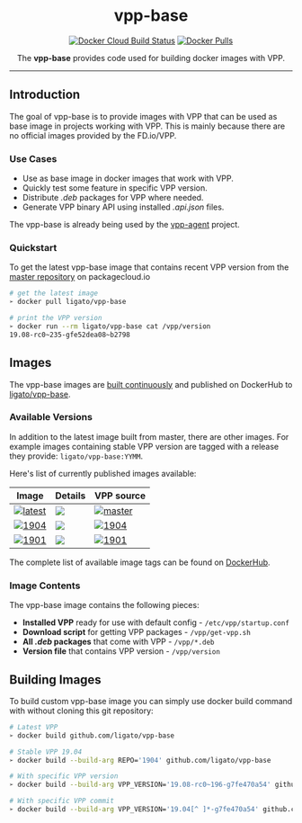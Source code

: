 <h1 align="center">vpp-base</h1>

<p align="center">
  <a href="https://hub.docker.com/r/ligato/vpp-base/builds"><img src="https://img.shields.io/docker/cloud/build/ligato/vpp-base.svg" alt="Docker Cloud Build Status"></a>
  <a href="https://hub.docker.com/r/ligato/vpp-base"><img src="https://img.shields.io/docker/pulls/ligato/vpp-base.svg" alt="Docker Pulls"></a>
</p>

<p align="center">The <b>vpp-base</b> provides code used for building docker images with VPP.</p>

---

## Introduction

The goal of vpp-base is to provide images with VPP that can be used as base image in projects working with VPP. This is mainly because there are no official images provided by the FD.io/VPP.

### Use Cases

* Use as base image in docker images that work with VPP.
* Quickly test some feature in specific VPP version.
* Distribute _.deb_ packages for VPP where needed.
* Generate VPP binary API using installed _.api.json_ files.

The vpp-base is already being used by the [vpp-agent](https://github.com/ligato/vpp-agent) project.

### Quickstart

To get the latest vpp-base image that contains recent VPP version from the [master repository][packagecloud-fdio] on packagecloud.io

```sh
# get the latest image
➢ docker pull ligato/vpp-base

# print the VPP version
➢ docker run --rm ligato/vpp-base cat /vpp/version
19.08-rc0~235-gfe52dea08~b2798
```

## Images

The vpp-base images are [built continuously][dockercloud-builds] and published on DockerHub to [ligato/vpp-base][dockerhub].

### Available Versions

In addition to the latest image built from master, there are other images. For example images containing stable VPP version are tagged with a release they provide: `ligato/vpp-base:YYMM`. 

Here's list of currently published images available:

| Image | Details | VPP source |
|---|---|---|
|[![latest](https://img.shields.io/badge/ligato/vpp--base-latest-blue.svg?logo=docker&logoColor=white&style=popout)][dockerhub] | [![](https://images.microbadger.com/badges/image/ligato/vpp-base.svg)](https://microbadger.com/images/ligato/vpp-base:latest) | [![master](https://img.shields.io/badge/packagecloud_repo-master-37327b.svg?logo=debian)](https://packagecloud.io/fdio/master) |
|[![1904](https://img.shields.io/badge/ligato/vpp--base-1904-blue.svg?logo=docker&logoColor=white&style=popout)][dockerhub] | [![](https://images.microbadger.com/badges/image/ligato/vpp-base:1904.svg)](https://microbadger.com/images/ligato/vpp-base:1904) | [![1904](https://img.shields.io/badge/packagecloud_repo-1904-37327b.svg?logo=debian)](https://packagecloud.io/fdio/1904) |
|[![1901](https://img.shields.io/badge/ligato/vpp--base-1901-blue.svg?logo=docker&logoColor=white&style=popout)][dockerhub] | [![](https://images.microbadger.com/badges/image/ligato/vpp-base:1901.svg)](https://microbadger.com/images/ligato/vpp-base:1901) | [![1901](https://img.shields.io/badge/packagecloud_repo-1901-37327b.svg?logo=debian)](https://packagecloud.io/fdio/1901) |

The complete list of available image tags can be found on [DockerHub][dockerhub-tags].

### Image Contents

The vpp-base image contains the following pieces:

- **Installed VPP** ready for use with default config - `/etc/vpp/startup.conf`
- **Download script** for getting VPP packages - `/vpp/get-vpp.sh`
- **All _.deb_ packages** that come with VPP - `/vpp/*.deb`
- **Version file** that contains VPP version - `/vpp/version`

## Building Images

To build custom vpp-base image you can simply use docker build command with without cloning this git repository:

```sh
# Latest VPP
➢ docker build github.com/ligato/vpp-base

# Stable VPP 19.04
➢ docker build --build-arg REPO='1904' github.com/ligato/vpp-base

# With specific VPP version
➢ docker build --build-arg VPP_VERSION='19.08-rc0~196-g7fe470a54' github.com/ligato/vpp-base

# With specific VPP commit
➢ docker build --build-arg VPP_VERSION='19.04[^ ]*-g7fe470a54' github.com/ligato/vpp-base
```

[dockerhub]: https://hub.docker.com/r/ligato/vpp-base
[dockerhub-tags]: https://hub.docker.com/r/ligato/vpp-base/tags
[dockercloud-builds]: https://hub.docker.com/r/ligato/vpp-base/builds
[packagecloud-fdio]: https://packagecloud.io/fdio
